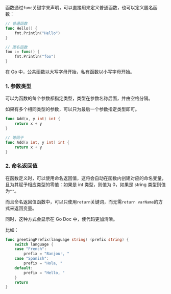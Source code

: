 函数通过`func`关键字来声明，可以直接用来定义普通函数，也可以定义匿名函数：

```go
// 普通函数
func Hello() {
    fmt.Println("Hello")
}

// 匿名函数
foo := func() {
    fmt.Println("foo")
}
```

在 Go 中，公共函数以大写字母开始，私有函数以小写字母开始。

### 1. 参数类型

可以为函数的每个参数都指定类型，类型在参数名称后面，并由空格分隔。

如果有多个相同类型的参数，可以只为最后一个参数指定类型即可。

```go
func Add(x, y int) int {
    return x + y
}

// 等同于
func Add(x int, y int) int {
    return x + y
}
```

### 2. 命名返回值

在函数定义时，可以使用命名返回值，这将会自动在函数内创建对应的命名变量，且为其赋予相应类型的零值：如果是 int 类型，则值为 0，如果是 string 类型则值为`""`。

而且命名返回值函数中，可以只使用`return`关键词，而无需`return varName`的方式来返回变量。

同时，这种方式会显示在 Go Doc 中，使代码更加清晰。

比如：

```go
func greetingPrefix(language string) (prefix string) {
    switch language {
    case "French":
        prefix = "Banjour, "
    case "Spanish":
        prefix = "Hola, "
    default:
        prefix = "Hello, "
    }
    return
}
```



